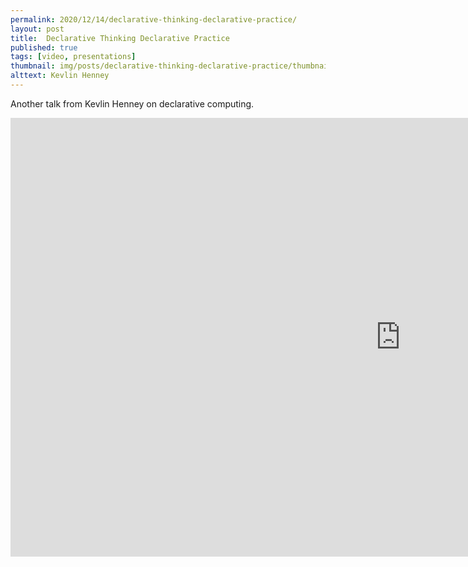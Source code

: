 ```yaml
---
permalink: 2020/12/14/declarative-thinking-declarative-practice/
layout: post
title:  Declarative Thinking Declarative Practice
published: true
tags: [video, presentations]
thumbnail: img/posts/declarative-thinking-declarative-practice/thumbnail-420x255.webp
alttext: Kevlin Henney
--- 
```


Another talk from Kevlin Henney on declarative computing.

<iframe width="1248" height="702" src="https://www.youtube.com/embed/1s-BGBA8Nqo" frameborder="0" allow="accelerometer; autoplay; clipboard-write; encrypted-media; gyroscope; picture-in-picture" allowfullscreen></iframe>